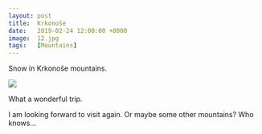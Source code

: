 ```yaml
---
layout: post
title:  Krkonoše
date:   2019-02-24 12:00:00 +0000
image:  12.jpg
tags:   [Mountains]
---
```

Snow in Krkonoše mountains.

![]({{site.baseurl}}/img/04.jpg)

What a wonderful trip.

I am looking forward to visit again. Or maybe some other mountains? Who knows...
